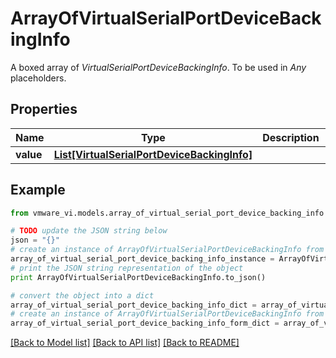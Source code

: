 # ArrayOfVirtualSerialPortDeviceBackingInfo

A boxed array of *VirtualSerialPortDeviceBackingInfo*. To be used in *Any* placeholders. 

## Properties
Name | Type | Description | Notes
------------ | ------------- | ------------- | -------------
**value** | [**List[VirtualSerialPortDeviceBackingInfo]**](VirtualSerialPortDeviceBackingInfo.md) |  | 

## Example

```python
from vmware_vi.models.array_of_virtual_serial_port_device_backing_info import ArrayOfVirtualSerialPortDeviceBackingInfo

# TODO update the JSON string below
json = "{}"
# create an instance of ArrayOfVirtualSerialPortDeviceBackingInfo from a JSON string
array_of_virtual_serial_port_device_backing_info_instance = ArrayOfVirtualSerialPortDeviceBackingInfo.from_json(json)
# print the JSON string representation of the object
print ArrayOfVirtualSerialPortDeviceBackingInfo.to_json()

# convert the object into a dict
array_of_virtual_serial_port_device_backing_info_dict = array_of_virtual_serial_port_device_backing_info_instance.to_dict()
# create an instance of ArrayOfVirtualSerialPortDeviceBackingInfo from a dict
array_of_virtual_serial_port_device_backing_info_form_dict = array_of_virtual_serial_port_device_backing_info.from_dict(array_of_virtual_serial_port_device_backing_info_dict)
```
[[Back to Model list]](../README.md#documentation-for-models) [[Back to API list]](../README.md#documentation-for-api-endpoints) [[Back to README]](../README.md)


